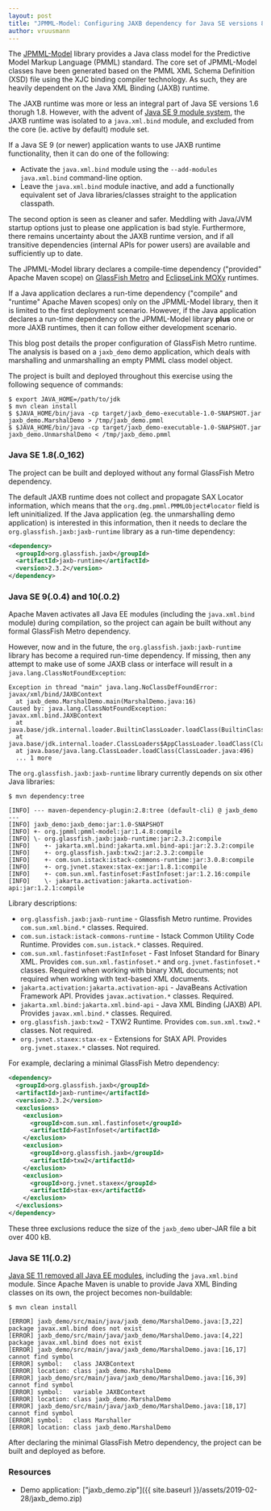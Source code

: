 ```yaml
---
layout: post
title: "JPMML-Model: Configuring JAXB dependency for Java SE versions 8, 9, 10 and 11"
author: vruusmann
---
```


The [JPMML-Model](https://github.com/jpmml/jpmml-model) library provides a Java class model for the Predictive Model Markup Language (PMML) standard.
The core set of JPMML-Model classes have been generated based on the PMML XML Schema Definition (XSD) file using the XJC binding compiler technology. As such, they are heavily dependent on the Java XML Binding (JAXB) runtime.

The JAXB runtime was more or less an integral part of Java SE versions 1.6 thorugh 1.8. However, with the advent of [Java SE 9 module system](https://jcp.org/en/jsr/detail?id=376), the JAXB runtime was isolated to a `java.xml.bind` module, and excluded from the core (ie. active by default) module set.

If a Java SE 9 (or newer) application wants to use JAXB runtime functionality, then it can do one of the following:

* Activate the `java.xml.bind` module using the `--add-modules java.xml.bind` command-line option.
* Leave the `java.xml.bind` module inactive, and add a functionally equivalent set of Java libraries/classes straight to the application classpath.

The second option is seen as cleaner and safer. Meddling with Java/JVM startup options just to please one application is bad style. Furthermore, there remains uncertainty about the JAXB runtime version, and if all transitive dependencies (internal APIs for power users) are available and sufficiently up to date.

The JPMML-Model library declares a compile-time dependency ("provided" Apache Maven scope) on [GlassFish Metro](https://metro.java.net) and [EclipseLink MOXy](https://www.eclipse.org/eclipselink) runtimes.

If a Java application declares a run-time dependency ("compile" and "runtime" Apache Maven scopes) only on the JPMML-Model library, then it is limited to the first deployment scenario.
However, if the Java application declares a run-time dependency on the JPMML-Model library **plus** one or more JAXB runtimes, then it can follow either development scenario.

This blog post details the proper configuration of GlassFish Metro runtime. The analysis is based on a `jaxb_demo` demo application, which deals with marshalling and unmarshalling an empty PMML class model object.

The project is built and deployed throughout this exercise using the following sequence of commands:

```
$ export JAVA_HOME=/path/to/jdk
$ mvn clean install
$ $JAVA_HOME/bin/java -cp target/jaxb_demo-executable-1.0-SNAPSHOT.jar jaxb_demo.MarshalDemo > /tmp/jaxb_demo.pmml
$ $JAVA_HOME/bin/java -cp target/jaxb_demo-executable-1.0-SNAPSHOT.jar jaxb_demo.UnmarshalDemo < /tmp/jaxb_demo.pmml
```

### Java SE 1.8(.0_162)

The project can be built and deployed without any formal GlassFish Metro dependency.

The default JAXB runtime does not collect and propagate SAX Locator information, which means that the `org.dmg.pmml.PMMLObject#locator` field is left uninitialized. If the Java application (eg. the unmarshalling demo application) is interested in this information, then it needs to declare the `org.glassfish.jaxb:jaxb-runtime` library as a run-time dependency:

``` xml
<dependency>
  <groupId>org.glassfish.jaxb</groupId>
  <artifactId>jaxb-runtime</artifactId>
  <version>2.3.2</version>
</dependency>
```

### Java SE 9(.0.4) and 10(.0.2)

Apache Maven activates all Java EE modules (including the `java.xml.bind` module) during compilation, so the project can again be built without any formal GlassFish Metro dependency.

However, now and in the future, the `org.glassfish.jaxb:jaxb-runtime` library has become a required run-time dependency. If missing, then any attempt to make use of some JAXB class or interface will result in a `java.lang.ClassNotFoundException`:

```
Exception in thread "main" java.lang.NoClassDefFoundError: javax/xml/bind/JAXBContext
  at jaxb_demo.MarshalDemo.main(MarshalDemo.java:16)
Caused by: java.lang.ClassNotFoundException: javax.xml.bind.JAXBContext
  at java.base/jdk.internal.loader.BuiltinClassLoader.loadClass(BuiltinClassLoader.java:582)
  at java.base/jdk.internal.loader.ClassLoaders$AppClassLoader.loadClass(ClassLoaders.java:185)
  at java.base/java.lang.ClassLoader.loadClass(ClassLoader.java:496)
  ... 1 more
```

The `org.glassfish.jaxb:jaxb-runtime` library currently depends on six other Java libraries:

```
$ mvn dependency:tree

[INFO] --- maven-dependency-plugin:2.8:tree (default-cli) @ jaxb_demo ---
[INFO] jaxb_demo:jaxb_demo:jar:1.0-SNAPSHOT
[INFO] +- org.jpmml:pmml-model:jar:1.4.8:compile
[INFO] \- org.glassfish.jaxb:jaxb-runtime:jar:2.3.2:compile
[INFO]    +- jakarta.xml.bind:jakarta.xml.bind-api:jar:2.3.2:compile
[INFO]    +- org.glassfish.jaxb:txw2:jar:2.3.2:compile
[INFO]    +- com.sun.istack:istack-commons-runtime:jar:3.0.8:compile
[INFO]    +- org.jvnet.staxex:stax-ex:jar:1.8.1:compile
[INFO]    +- com.sun.xml.fastinfoset:FastInfoset:jar:1.2.16:compile
[INFO]    \- jakarta.activation:jakarta.activation-api:jar:1.2.1:compile
```

Library descriptions:

* `org.glassfish.jaxb:jaxb-runtime` - Glassfish Metro runtime. Provides `com.sun.xml.bind.*` classes. Required.
* `com.sun.istack:istack-commons-runtime` - Istack Common Utility Code Runtime. Provides `com.sun.istack.*` classes. Required.
* `com.sun.xml.fastinfoset:FastInfoset` - Fast Infoset Standard for Binary XML. Provides `com.sun.xml.fastinfoset.*` and `org.jvnet.fastinfoset.*` classes. Required when working with binary XML documents; not required when working with text-based XML documents.
* `jakarta.activation:jakarta.activation-api` - JavaBeans Activation Framework API. Provides `javax.activation.*` classes. Required.
* `jakarta.xml.bind:jakarta.xml.bind-api` - Java XML Binding (JAXB) API. Provides `javax.xml.bind.*` classes. Required.
* `org.glassfish.jaxb:txw2` - TXW2 Runtime. Provides `com.sun.xml.txw2.*` classes. Not required.
* `org.jvnet.staxex:stax-ex` - Extensions for StAX API. Provides `org.jvnet.staxex.*` classes. Not required.

For example, declaring a minimal GlassFish Metro dependency:

``` xml
<dependency>
  <groupId>org.glassfish.jaxb</groupId>
  <artifactId>jaxb-runtime</artifactId>
  <version>2.3.2</version>
  <exclusions>
    <exclusion>
      <groupId>com.sun.xml.fastinfoset</groupId>
      <artifactId>FastInfoset</artifactId>
    </exclusion>
    <exclusion>
      <groupId>org.glassfish.jaxb</groupId>
      <artifactId>txw2</artifactId>
    </exclusion>
    <exclusion>
      <groupId>org.jvnet.staxex</groupId>
      <artifactId>stax-ex</artifactId>
    </exclusion>
  </exclusions>
</dependency>
```

These three exclusions reduce the size of the `jaxb_demo` uber-JAR file a bit over 400 kB.

### Java SE 11(.0.2)

[Java SE 11 removed all Java EE modules](https://blog.codefx.org/java/java-11-migration-guide/#Removal-Of-Java-EE-Modules), including the `java.xml.bind` module. Since Apache Maven is unable to provide Java XML Binding classes on its own, the project becomes non-buildable:

```
$ mvn clean install

[ERROR] jaxb_demo/src/main/java/jaxb_demo/MarshalDemo.java:[3,22] package javax.xml.bind does not exist
[ERROR] jaxb_demo/src/main/java/jaxb_demo/MarshalDemo.java:[4,22] package javax.xml.bind does not exist
[ERROR] jaxb_demo/src/main/java/jaxb_demo/MarshalDemo.java:[16,17] cannot find symbol
[ERROR] symbol:   class JAXBContext
[ERROR] location: class jaxb_demo.MarshalDemo
[ERROR] jaxb_demo/src/main/java/jaxb_demo/MarshalDemo.java:[16,39] cannot find symbol
[ERROR] symbol:   variable JAXBContext
[ERROR] location: class jaxb_demo.MarshalDemo
[ERROR] jaxb_demo/src/main/java/jaxb_demo/MarshalDemo.java:[18,17] cannot find symbol
[ERROR] symbol:   class Marshaller
[ERROR] location: class jaxb_demo.MarshalDemo
```

After declaring the minimal GlassFish Metro dependency, the project can be built and deployed as before.

### Resources

* Demo application: ["jaxb_demo.zip"]({{ site.baseurl }}/assets/2019-02-28/jaxb_demo.zip)
